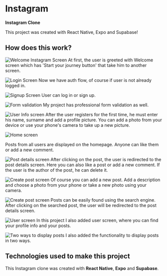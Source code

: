 # Instagram

**Instagram Clone**

This project was created with React Native, Expo and Supabase!

## How does this work?

![Welcome Instagram Screen](https://i.ibb.co/7YTX7J9/1.jpg)
At first, the user is greeted with Welcome screen which has 'Start your journey button' that take him to another screen.

![Login Screen](https://i.ibb.co/bWgCBSq/2.jpg)
Now we have auth flow, of course if user is not already logged in.

![Signup Screen](https://i.ibb.co/hWmtX8R/3.jpg)
User can log in or sign up.

![Form validation](https://i.ibb.co/0Z4RNn2/4.jpg)
My project has professional form validation as well.

![User Info screen](https://i.ibb.co/M89XPTR/5.png)
After the user registers for the first time, he must enter his name, surname and add a profile picture.
You can add a photo from your device or use your phone's camera to take up a new picture.

![Home screen](https://i.ibb.co/gDFYJch/6.jpg)

Posts from all users are displayed on the homepage. Anyone can like them or add a new comment.

![Post details screen](https://i.ibb.co/w7P7NT9/7.jpg)
After clicking on the post, the user is redirected to the post details screen. Here you can also like a post or add a new comment. If the user is the author of the post, he can delete it.

![Create post screen](https://i.ibb.co/n6NSTKV/8.jpg)
Of course you can add a new post. Add a description and choose a photo from your phone or take a new photo using your camera.

![Create post screen](https://i.ibb.co/TMSJn5M/9.jpg)
Posts can be easily found using the search engine. After clicking on the searched post, the user will be redirected to the post details screen.

![User screen](https://i.ibb.co/Gp1RWtm/11.jpg)
In this project I also added user screen, where you can find your profile info and your posts.

![Two ways to display posts](https://i.ibb.co/SyQhw56/10.jpg)
I also added the functionality to display posts in two ways.

## Technologies used to make this project

This Instagram clone was created with **React Native**, **Expo** and **Supabase**.
